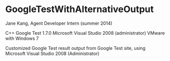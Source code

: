 GoogleTestWithAlternativeOutput
===============================

Jane Kang, Agent Developer Intern (summer 2014)

C++
Google Test 1.7.0
Microsoft Visual Studio 2008 (administrator)
VMware with Windows 7


Customized Google Test result output from Google Test site,
using Microsoft Visual Studio 2008 (Administrator)

